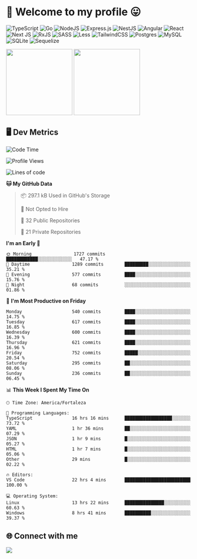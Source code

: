 # 🎉 Welcome to my profile 😛

![TypeScript](https://img.shields.io/badge/typescript-%23007ACC.svg?style=for-the-badge&logo=typescript&logoColor=white)
![Go](https://img.shields.io/badge/go-%2300ADD8.svg?style=for-the-badge&logo=go&logoColor=white)
![NodeJS](https://img.shields.io/badge/node.js-6DA55F?style=for-the-badge&logo=node.js&logoColor=white)
![Express.js](https://img.shields.io/badge/express.js-%23404d59.svg?style=for-the-badge&logo=express&logoColor=%2361DAFB)
![NestJS](https://img.shields.io/badge/nestjs-%23E0234E.svg?style=for-the-badge&logo=nestjs&logoColor=white)
![Angular](https://img.shields.io/badge/angular-%23DD0031.svg?style=for-the-badge&logo=angular&logoColor=white)
![React](https://img.shields.io/badge/react-%2320232a.svg?style=for-the-badge&logo=react&logoColor=%2361DAFB)
![Next JS](https://img.shields.io/badge/Next-black?style=for-the-badge&logo=next.js&logoColor=white)
![RxJS](https://img.shields.io/badge/rxjs-%23B7178C.svg?style=for-the-badge&logo=reactivex&logoColor=white)
![SASS](https://img.shields.io/badge/SASS-hotpink.svg?style=for-the-badge&logo=SASS&logoColor=white)
![Less](https://img.shields.io/badge/less-2B4C80?style=for-the-badge&logo=less&logoColor=white)
![TailwindCSS](https://img.shields.io/badge/tailwindcss-%2338B2AC.svg?style=for-the-badge&logo=tailwind-css&logoColor=white)
![Postgres](https://img.shields.io/badge/postgres-%23316192.svg?style=for-the-badge&logo=postgresql&logoColor=white)
![MySQL](https://img.shields.io/badge/mysql-4479A1.svg?style=for-the-badge&logo=mysql&logoColor=white)
![SQLite](https://img.shields.io/badge/sqlite-%2307405e.svg?style=for-the-badge&logo=sqlite&logoColor=white)
![Sequelize](https://img.shields.io/badge/Sequelize-52B0E7?style=for-the-badge&logo=Sequelize&logoColor=white)

<div>
  <img height="180em" src="https://github-readme-stats.vercel.app/api?username=VinicciusSantos&include_all_commits=true&count_private=true&theme=github_dark"/>
  <img height="180em" src="https://github-readme-stats.vercel.app/api/top-langs/?username=VinicciusSantos&langs_count=6&layout=compact&include_all_commits=true&count_private=true&theme=github_dark"/>
</div>

## 🖥️ Dev Metrics

<!--START_SECTION:waka-->
![Code Time](http://img.shields.io/badge/Code%20Time-2%2C010%20hrs%2054%20mins-blue)

![Profile Views](http://img.shields.io/badge/Profile%20Views-0-blue)

![Lines of code](https://img.shields.io/badge/From%20Hello%20World%20I%27ve%20Written-5.4%20million%20lines%20of%20code-blue)

**🐱 My GitHub Data** 

> 📦 297.1 kB Used in GitHub's Storage 
 > 
> 🚫 Not Opted to Hire
 > 
> 📜 32 Public Repositories 
 > 
> 🔑 21 Private Repositories 
 > 
**I'm an Early 🐤** 

```text
🌞 Morning                1727 commits        ████████████░░░░░░░░░░░░░   47.17 % 
🌆 Daytime                1289 commits        █████████░░░░░░░░░░░░░░░░   35.21 % 
🌃 Evening                577 commits         ████░░░░░░░░░░░░░░░░░░░░░   15.76 % 
🌙 Night                  68 commits          ░░░░░░░░░░░░░░░░░░░░░░░░░   01.86 % 
```
📅 **I'm Most Productive on Friday** 

```text
Monday                   540 commits         ████░░░░░░░░░░░░░░░░░░░░░   14.75 % 
Tuesday                  617 commits         ████░░░░░░░░░░░░░░░░░░░░░   16.85 % 
Wednesday                600 commits         ████░░░░░░░░░░░░░░░░░░░░░   16.39 % 
Thursday                 621 commits         ████░░░░░░░░░░░░░░░░░░░░░   16.96 % 
Friday                   752 commits         █████░░░░░░░░░░░░░░░░░░░░   20.54 % 
Saturday                 295 commits         ██░░░░░░░░░░░░░░░░░░░░░░░   08.06 % 
Sunday                   236 commits         ██░░░░░░░░░░░░░░░░░░░░░░░   06.45 % 
```


📊 **This Week I Spent My Time On** 

```text
🕑︎ Time Zone: America/Fortaleza

💬 Programming Languages: 
TypeScript               16 hrs 16 mins      ██████████████████░░░░░░░   73.72 % 
YAML                     1 hr 36 mins        ██░░░░░░░░░░░░░░░░░░░░░░░   07.29 % 
JSON                     1 hr 9 mins         █░░░░░░░░░░░░░░░░░░░░░░░░   05.27 % 
HTML                     1 hr 7 mins         █░░░░░░░░░░░░░░░░░░░░░░░░   05.06 % 
Other                    29 mins             █░░░░░░░░░░░░░░░░░░░░░░░░   02.22 % 

🔥 Editors: 
VS Code                  22 hrs 4 mins       █████████████████████████   100.00 % 

💻 Operating System: 
Linux                    13 hrs 22 mins      ███████████████░░░░░░░░░░   60.63 % 
Windows                  8 hrs 41 mins       ██████████░░░░░░░░░░░░░░░   39.37 % 
```


<!--END_SECTION:waka-->

## 🌐 Connect with me

<a href="https://www.linkedin.com/in/vinicius-guedes-b817aa223/"><img src="https://img.shields.io/badge/LinkedIn-0077B5?style=for-the-badge&logo=linkedin&logoColor=white"/></a>

